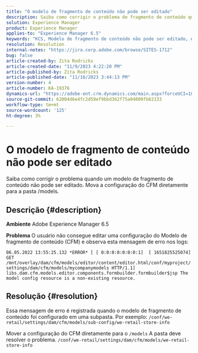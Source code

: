 ```yaml
---
title: "O modelo de fragmento de conteúdo não pode ser editado"
description: Saiba como corrigir o problema de fragmento de conteúdo quando não é possível editar o modelo de fragmento de conteúdo.
solution: Experience Manager
product: Experience Manager
applies-to: "Experience Manager 6.5"
keywords: "KCS, Modelo de fragmento de conteúdo não pode ser editado, editar, solução de problemas, AEM 6.5, Adobe Experience Manager 6.5, CFM, Modelo de fragmento de conteúdo, configuração, mensagem de erro"
resolution: Resolution
internal-notes: "https://jira.corp.adobe.com/browse/SITES-1712"
bug: false
article-created-by: Zita Rodricks
article-created-date: "11/9/2023 4:22:20 PM"
article-published-by: Zita Rodricks
article-published-date: "11/16/2023 3:44:13 PM"
version-number: 4
article-number: KA-19376
dynamics-url: "https://adobe-ent.crm.dynamics.com/main.aspx?forceUCI=1&pagetype=entityrecord&etn=knowledgearticle&id=c6b3f824-1c7f-ee11-8179-6045bd006295"
source-git-commit: 62004d6e4fc2d59ef9bbd362f75a04809fb62133
workflow-type: tm+mt
source-wordcount: '125'
ht-degree: 3%

---
```


# O modelo de fragmento de conteúdo não pode ser editado


Saiba como corrigir o problema quando um modelo de fragmento de conteúdo não pode ser editado. Mova a configuração do CFM diretamente para a pasta /models.

## Descrição {#description}


<b>Ambiente</b>
Adobe Experience Manager 6.5

<b>Problema</b>
O usuário não consegue editar uma configuração do Modelo de fragmento de conteúdo (CFM) e observa esta mensagem de erro nos logs:

`06.05.2022 13:55:25.132 *ERROR* [ [ 0:0:0:0:0:0:0:1]  [ 1651825525074]  GET /mnt/overlay/dam/cfm/models/editor/content/editor.html/conf/myproject/settings/dam/cfm/models/mycompanymodels HTTP/1.1]  libs.dam.cfm.models.editor.components.formbuilder.formbuilder$jsp The model config resource is a non-existing resource.`


## Resolução {#resolution}


Essa mensagem de erro é registrada quando o modelo de fragmento de conteúdo foi configurado em uma subpasta.
Por exemplo: `/conf/we-retail/settings/dam/cfm/models/sub-config/we-retail-store-info`

Mover a configuração do CFM diretamente para o `/models` A pasta deve resolver o problema.
`/conf/we-retail/settings/dam/cfm/models/we-retail-store-info`

